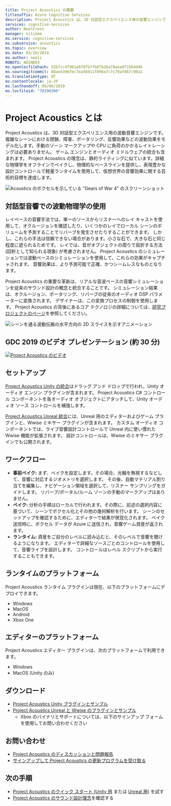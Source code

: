 ```yaml
---
title: Project Acoustics の概要
titlesuffix: Azure Cognitive Services
description: Project Acoustics は、3D 対話型エクスペリエンス用の音響エンジンです。ベイクされた波動物理学シミュレーションを対話型設計コントロールに統合します。
services: cognitive-services
author: NoelCross
manager: nitinme
ms.service: cognitive-services
ms.subservice: acoustics
ms.topic: overview
ms.date: 03/20/2019
ms.author: noelc
ROBOTS: NOINDEX
ms.openlocfilehash: 51bfcc47961e870fb7fb87b26a78aea0f1564d46
ms.sourcegitcommit: 88ae4396fec7ea56011f896a7c7c79af867c90a1
ms.translationtype: HT
ms.contentlocale: ja-JP
ms.lasthandoff: 09/06/2019
ms.locfileid: "70390306"
---
```

# <a name="what-is-project-acoustics"></a>Project Acoustics とは
Project Acoustics は、3D 対話型エクスペリエンス用の波動音響エンジンです。 複雑なシーンにおける閉鎖、障害、ポータリング、反響効果などの波動効果をモデル化します。手動のゾーン マークアップや CPU に負荷のかかるレイトレーシングは必要ありません。 ゲーム エンジンとオーディオ ミドルウェアの統合も含まれます。 Project Acoustics の理念は、静的ライティングに似ています。詳細な物理学をオフラインでベイクし、物理的なベースラインを提供し、表現豊かな設計コントロールで軽量ランタイムを使用して、仮想世界の音響効果に関する芸術的目標を達成します。

![Acoustics のボクセルを示している "Gears of War 4" のスクリーンショット](media/gears-with-voxels.jpg)

## <a name="using-wave-physics-for-interactive-acoustics"></a>対話型音響での波動物理学の使用
レイベースの音響手法では、単一のソースからリスナーへのレイ キャストを使用して、オクルージョンを確認したり、いくつかのレイでローカル シーンのボリュームを予測することでリバーブを発生させたりすることができます。 しかし、これらの手法は信頼できない場合があります。小さな石で、大きな石と同じ程度に遮られるためです。 レイでは、音がオブジェクトの周りで屈折する方法 (回析として知られる現象) が考慮されません。 Project Acoustics のシミュレーションでは波動ベースのシミュレーションを使用して、これらの効果がキャプチャされます。 音響効果は、より予測可能で正確、かつシームレスなものとなります。

Project Acoustics の重要な革新は、リアルな音波ベースの音響シミュレーションを従来のサウンド設計の概念と統合することです。 シミュレーション結果は、オクルージョン、ポータリング、リバーブの従来のオーディオ DSP パラメーターに変換されます。 デザイナーは、この変換プロセスの制御を使用します。 Project Acoustics の背後にあるコア テクノロジの詳細については、[研究プロジェクトのページ](https://www.microsoft.com/en-us/research/project/project-triton/)を参照してください。

![シーンを通る波動伝搬の水平方向の 2D スライスを示すアニメーション](media/wave-simulation.gif)

## <a name="video-presentation-from-gdc-2019-30-min"></a>GDC 2019 のビデオ プレゼンテーション (約 30 分)
[![Project Acoustics のビデオ](https://img.youtube.com/vi/uY4G-GUAQIE/0.jpg)](https://www.youtube.com/watch?v=uY4G-GUAQIE "クリックしてビデオを再生します")

## <a name="setup"></a>セットアップ
[Project Acoustics Unity の統合](unity-integration.md)はドラッグ アンド ドロップで行われ、Unity オーディオ エンジン プラグインが含まれます。 Project Acoustics C# コントロール コンポーネントを各オーディオ オブジェクトにアタッチして、Unity オーディオ ソース コントロールを補強します。

[Project Acoustics Unreal 統合](unreal-integration.md)には、Unreal 用のエディターおよびゲーム プラグインと、Wwise ミキサー プラグインが含まれます。 カスタム オーディオ コンポーネントでは、ライブ音響設計コントロールで Unreal 内に使い慣れた Wwise 機能が拡張されます。 設計コントロールは、Wwise のミキサー プラグインでも公開されます。

## <a name="workflow"></a>ワークフロー
* **事前ベイク:** まず、ベイクを設定します。その場合、光軸を無視するなどして、音響に対応するジオメトリを選択します。 その後、自動マテリアル割り当てを編集し、ナビゲーション領域を選択して、リスナー サンプリングをガイドします。 リバーブ/ポータル/ルーム ゾーンの手動のマークアップはありません。
* **ベイク:** 分析の手順はローカルで行われます。その際に、前述の選択内容に基づいて、シーンでボクセル化とその他の幾何解析を行います。 シーンのセットアップを確認するために、エディターで結果が視覚化されます。 ベイク送信時に、ボクセル データが Azure に送信され、音響ゲーム資産が返されます。
* **ランタイム:** 資産をご自分のレベルに読み込むと、そのレベルで音響を聴けるようになります。 エディターで詳細なソースごとのコントロールを使用して、音響ライブを設計します。 コントロールはレベル スクリプトから実行することもできます。

## <a name="runtime-platforms"></a>ランタイムのプラットフォーム
Project Acoustics ランタイム プラグインは現在、以下のプラットフォームにデプロイできます。
* Windows
* MacOS
* Android
* Xbox One

## <a name="editor-platforms"></a>エディターのプラットフォーム
Project Acoustics エディター プラグインは、次のプラットフォームで利用できます。
* Windows
* MacOS (Unity のみ)

## <a name="download"></a>ダウンロード
* [Project Acoustics Unity プラグインとサンプル](https://www.microsoft.com/en-us/download/details.aspx?id=57346)
* [Project Acoustics Unreal と Wwise のプラグインとサンプル](https://www.microsoft.com/download/details.aspx?id=58090)
  * Xbox のバイナリとサポートについては、以下のサインアップ フォームを使用してお問い合わせください

## <a name="contact-us"></a>お問い合わせ
* [Project Acoustics のディスカッションと問題報告](https://github.com/microsoft/ProjectAcoustics/issues)
* [サインアップして Project Acoustics の更新プログラムを受け取る](https://forms.office.com/Pages/ResponsePage.aspx?id=v4j5cvGGr0GRqy180BHbRwMoAEhDCLJNqtVIPwQN6rpUOFRZREJRR0NIQllDOTQ1U0JMNVc4OFNFSy4u)

## <a name="next-steps"></a>次の手順
* [Project Acoustics のクイック スタート (Unity 用](unity-quickstart.md) または [Unreal 用)](unreal-quickstart.md) を試す
* [Project Acoustics のサウンド設計理念](design-process.md)を確認する


